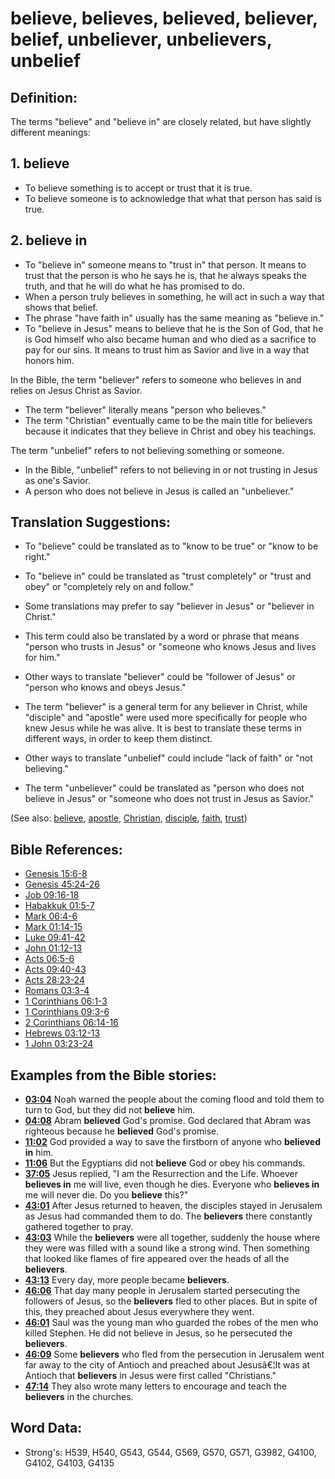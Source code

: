 # believe, believes, believed, believer, belief, unbeliever, unbelievers, unbelief #

## Definition: ##

The terms "believe" and "believe in" are closely related, but have slightly different meanings:

## 1. believe ####

* To believe something is to accept or trust that it is true.
* To believe someone is to acknowledge that what that person has said is true.

## 2. believe in ####

* To "believe in" someone means to "trust in" that person.  It means to trust that the person is who he says he is, that he always speaks the truth, and that he will do what he has promised to do.
* When a person truly believes in something, he will act in such a way that shows that belief.
* The phrase "have faith in" usually has the same meaning as "believe in."
* To "believe in Jesus" means to believe that he is the Son of God, that he is God himself who also became human and who died as a sacrifice to pay for our sins. It means to trust him as Savior and live in a way that honors him.

In the Bible, the term "believer" refers to someone who believes in and relies on Jesus Christ as Savior.

* The term "believer" literally means "person who believes."
* The term "Christian" eventually came to be the main title for believers because it indicates that they believe in Christ and obey his teachings.

The term "unbelief" refers to not believing something or someone.

* In the Bible, "unbelief" refers to not believing in or not trusting in Jesus as one's Savior.
* A person who does not believe in Jesus is called an "unbeliever."

## Translation Suggestions: ##

* To "believe" could be translated as to "know to be true" or "know to be right."
* To "believe in" could be translated as "trust completely" or "trust and obey" or "completely rely on and follow."

* Some translations may prefer to say "believer in Jesus" or "believer in Christ."
* This term could also be translated by a word or phrase that means "person who trusts in Jesus" or "someone who knows Jesus and lives for him."
* Other ways to translate "believer" could be "follower of Jesus" or "person who knows and obeys Jesus."
* The term "believer" is a general term for any believer in Christ, while "disciple" and "apostle" were used more specifically for people who knew Jesus while he was alive. It is best to translate these terms in different ways, in order to keep them distinct.

* Other ways to translate "unbelief" could include "lack of faith" or "not believing."
* The term "unbeliever" could be translated as "person who does not believe in Jesus" or "someone who does not trust in Jesus as Savior."

(See also: [believe](../kt/believe.md), [apostle](../kt/apostle.md), [Christian](../kt/christian.md), [disciple](../kt/disciple.md), [faith](../kt/faith.md), [trust](../kt/trust.md))

## Bible References: ##

* [Genesis 15:6-8](rc://en/tn/help/gen/15/06)
* [Genesis 45:24-26](rc://en/tn/help/gen/45/24)
* [Job 09:16-18](rc://en/tn/help/job/09/16)
* [Habakkuk 01:5-7](rc://en/tn/help/hab/01/05)
* [Mark 06:4-6](rc://en/tn/help/mrk/06/04)
* [Mark 01:14-15](rc://en/tn/help/mrk/01/14)
* [Luke 09:41-42](rc://en/tn/help/luk/09/41)
* [John 01:12-13](rc://en/tn/help/jhn/01/12)
* [Acts 06:5-6](rc://en/tn/help/act/06/05)
* [Acts 09:40-43](rc://en/tn/help/act/09/40)
* [Acts 28:23-24](rc://en/tn/help/act/28/23)
* [Romans 03:3-4](rc://en/tn/help/rom/03/03)
* [1 Corinthians 06:1-3](rc://en/tn/help/1co/06/01)
* [1 Corinthians 09:3-6](rc://en/tn/help/1co/09/03)
* [2 Corinthians 06:14-16](rc://en/tn/help/2co/06/14)
* [Hebrews 03:12-13](rc://en/tn/help/heb/03/12)
* [1 John 03:23-24](rc://en/tn/help/1jn/03/23)

## Examples from the Bible stories: ##

* __[03:04](rc://en/tn/help/obs/03/04)__ Noah warned the people about the coming flood and told them to turn to God, but they did not __believe__  him.
* __[04:08](rc://en/tn/help/obs/04/08)__ Abram __believed__  God's promise. God declared that Abram was righteous because he __believed__  God's promise.
* __[11:02](rc://en/tn/help/obs/11/02)__ God provided a way to save the firstborn of anyone who __believed in__  him.
* __[11:06](rc://en/tn/help/obs/11/06)__ But the Egyptians did not __believe__  God or obey his commands.
* __[37:05](rc://en/tn/help/obs/37/05)__ Jesus replied, "I am the Resurrection and the Life. Whoever __believes in__  me will live, even though he dies. Everyone who __believes in__  me will never die. Do you __believe__  this?"
* __[43:01](rc://en/tn/help/obs/43/01)__ After Jesus returned to heaven, the disciples stayed in Jerusalem as Jesus had commanded them to do. The __believers__  there constantly gathered together to pray.
* __[43:03](rc://en/tn/help/obs/43/03)__ While the __believers__  were all together, suddenly the house where they were was filled with a sound like a strong wind. Then something that looked like flames of fire appeared over the heads of all the __believers__.
* __[43:13](rc://en/tn/help/obs/43/13)__ Every day, more people became __believers__.
* __[46:06](rc://en/tn/help/obs/46/06)__ That day many people in Jerusalem started persecuting the followers of Jesus, so the __believers__  fled to other places. But in spite of this, they preached about Jesus everywhere they went.
* __[46:01](rc://en/tn/help/obs/46/01)__ Saul was the young man who guarded the robes of the men who killed Stephen. He did not believe in Jesus, so he persecuted the __believers__.
* __[46:09](rc://en/tn/help/obs/46/09)__ Some __believers__  who fled from the persecution in Jerusalem went far away to the city of Antioch and preached about Jesusâ€¦It was at Antioch that __believers__  in Jesus were first called "Christians."
* __[47:14](rc://en/tn/help/obs/47/14)__ They also wrote many letters to encourage and teach the __believers__  in the churches.


## Word Data: ##

* Strong's: H539, H540, G543, G544, G569, G570, G571, G3982, G4100, G4102, G4103, G4135
